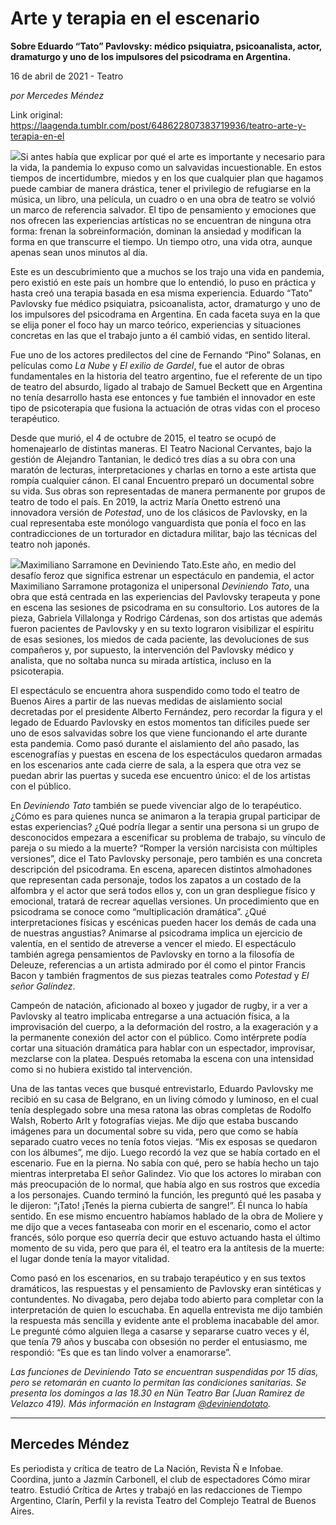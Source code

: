 # Arte y terapia en el escenario

**Sobre Eduardo “Tato” Pavlovsky: médico psiquiatra, psicoanalista, actor, dramaturgo y uno de los impulsores del psicodrama en Argentina.**

16 de abril de 2021 - Teatro

_por Mercedes Méndez_

Link original: https://laagenda.tumblr.com/post/648622807383719936/teatro-arte-y-terapia-en-el

![](https://64.media.tumblr.com/d9cf38fe8e9a5bc8df0f67efd11605e2/64629eb954b058ed-63/s500x750/150ebfde47204295bbfd492e3fe452c616daf31e.jpg)Si antes había que explicar por qué el arte es importante y necesario para la vida, la pandemia lo expuso como un salvavidas incuestionable. En estos tiempos de incertidumbre, miedos y en los que cualquier plan que hagamos puede cambiar de manera drástica, tener el privilegio de refugiarse en la música, un libro, una película, un cuadro o en una obra de teatro se volvió un marco de referencia salvador. El tipo de pensamiento y emociones que nos ofrecen las experiencias artísticas no se encuentran de ninguna otra forma: frenan la sobreinformación, dominan la ansiedad y modifican la forma en que transcurre el tiempo. Un tiempo otro, una vida otra, aunque apenas sean unos minutos al día.

Este es un descubrimiento que a muchos se los trajo una vida en pandemia, pero existió en este país un hombre que lo entendió, lo puso en práctica y hasta creó una terapia basada en esa misma experiencia. Eduardo “Tato” Pavlovsky fue médico psiquiatra, psicoanalista, actor, dramaturgo y uno de los impulsores del psicodrama en Argentina. En cada faceta suya en la que se elija poner el foco hay un marco teórico, experiencias y situaciones concretas en las que el trabajo junto a él cambió vidas, en sentido literal. 

Fue uno de los actores predilectos del cine de Fernando “Pino” Solanas, en películas como *La Nube* y *El exilio de Gardel*, fue el autor de obras fundamentales en la historia del teatro argentino, fue el referente de un tipo de teatro del absurdo, ligado al trabajo de Samuel Beckett que en Argentina no tenía desarrollo hasta ese entonces y fue también el innovador en este tipo de psicoterapia que fusiona la actuación de otras vidas con el proceso terapéutico. 

Desde que murió, el 4 de octubre de 2015, el teatro se ocupó de homenajearlo de distintas maneras. El Teatro Nacional Cervantes, bajo la gestión de Alejandro Tantanian, le dedicó tres días a su obra con una maratón de lecturas, interpretaciones y charlas en torno a este artista que rompía cualquier cánon. El canal Encuentro preparó un documental sobre su vida. Sus obras son representadas de manera permanente por grupos de teatro de todo el país. En 2019, la actriz María Onetto estrenó una innovadora versión de *Potestad*, uno de los clásicos de Pavlovsky, en la cual representaba este monólogo vanguardista que ponía el foco en las contradicciones de un torturador en dictadura militar, bajo las técnicas del teatro noh japonés. 

![](https://64.media.tumblr.com/f5a516301cf1866d4b3bb18465a4343b/64629eb954b058ed-84/s500x750/c9e467358565a4559c05aefad03292390b837e86.jpg)Maximiliano Sarramone en Deviniendo Tato.Este año, en medio del desafío feroz que significa estrenar un espectáculo en pandemia, el actor Maximiliano Sarramone protagoniza el unipersonal *Deviniendo Tato*, una obra que está centrada en las experiencias del Pavlovsky terapeuta y pone en escena las sesiones de psicodrama en su consultorio. Los autores de la pieza, Gabriela Villalonga y Rodrigo Cárdenas, son dos artistas que además fueron pacientes de Pavlovsky y en su texto lograron visibilizar el espíritu de esas sesiones, los miedos de cada paciente, las devoluciones de sus compañeros y, por supuesto, la intervención del Pavlovsky médico y analista, que no soltaba nunca su mirada artística, incluso en la psicoterapia. 

El espectáculo se encuentra ahora suspendido como todo el teatro de Buenos Aires a partir de las nuevas medidas de aislamiento social decretadas por el presidente Alberto Fernández, pero recordar la figura y el legado de Eduardo Pavlovsky en estos momentos tan difíciles puede ser uno de esos salvavidas sobre los que viene funcionando el arte durante esta pandemia. Como pasó durante el aislamiento del año pasado, las escenografías y puestas en escena de los espectáculos quedaron armadas en los escenarios ante cada cierre de sala, a la espera que otra vez se puedan abrir las puertas y suceda ese encuentro único: el de los artistas con el público. 

En *Deviniendo Tato* también se puede vivenciar algo de lo terapéutico. ¿Cómo es para quienes nunca se animaron a la terapia grupal participar de estas experiencias? ¿Qué podría llegar a sentir una persona si un grupo de desconocidos empezara a escenificar su problema de trabajo, su vínculo de pareja o su miedo a la muerte?  “Romper la versión narcisista con múltiples versiones”, dice el Tato Pavlovsky personaje, pero también es una concreta descripción del psicodrama. En escena, aparecen distintos almohadones que representan cada personaje, todos los zapatos a un costado de la alfombra y el actor que será todos ellos y, con un gran despliegue físico y emocional, tratará de recrear aquellas versiones. Un procedimiento que en psicodrama se conoce como “multiplicación dramática”. ¿Qué interpretaciones físicas y escénicas pueden hacer los demás de cada una de nuestras angustias? Animarse al psicodrama implica un ejercicio de valentía, en el sentido de atreverse a vencer el miedo. El espectáculo también agrega pensamientos de Pavlovsky en torno a la filosofía de Deleuze, referencias a un artista admirado por él como el pintor Francis Bacon y también fragmentos de sus piezas teatrales como *Potestad* y *El señor Galíndez*. 

Campeón de natación, aficionado al boxeo y jugador de rugby, ir a ver a Pavlovsky al teatro implicaba entregarse a una actuación física, a la improvisación del cuerpo, a la deformación del rostro, a la exageración y a la permanente conexión del actor con el público. Como intérprete podía cortar una situación dramática para hablar con un espectador, improvisar, mezclarse con la platea. Después retomaba la escena con una intensidad como si no hubiera existido tal intervención.  

Una de las tantas veces que busqué entrevistarlo, Eduardo Pavlovsky me recibió en su casa de Belgrano, en un living cómodo y luminoso, en el cual tenía desplegado sobre una mesa ratona las obras completas de Rodolfo Walsh, Roberto Arlt y fotografías viejas. Me dijo que estaba buscando imágenes para un documental sobre su vida, pero que como se había separado cuatro veces no tenía fotos viejas. “Mis ex esposas se quedaron con los álbumes”, me dijo. Luego recordó la vez que se había cortado en el escenario. Fue en la pierna. No sabía con qué, pero se había hecho un tajo mientras interpretaba El señor Galindez. Vio que los actores lo miraban con más preocupación de lo normal, que había algo en sus rostros que excedía a los personajes. Cuando terminó la función, les preguntó qué les pasaba y le dijeron: “¡Tato! ¡Tenés la pierna cubierta de sangre!”. Él nunca lo había sentido. En ese mismo encuentro habíamos hablado de la obra de Moliere y me dijo que a veces fantaseaba con morir en el escenario, como el actor francés, sólo porque eso querría decir que estuvo actuando hasta el último momento de su vida, pero que para él, el teatro era la antítesis de la muerte: el lugar donde tenía la mayor vitalidad.

Como pasó en los escenarios, en su trabajo terapéutico y en sus textos dramáticos, las respuestas y el pensamiento de Pavlovsky eran sintéticas y contundentes. No divagaba, pero dejaba todo abierto para completar con la interpretación de quien lo escuchaba. En aquella entrevista me dijo también la respuesta más sencilla y evidente ante el problema inacabable del amor. Le pregunté cómo alguien llega a casarse y separarse cuatro veces y él, que tenía 79 años y buscaba con obsesión no perder el entusiasmo, me respondió: “Es que es tan lindo volver a enamorarse”.  

*Las funciones de Deviniendo Tato se encuentran suspendidas por 15 días, pero se retomarán en cuanto lo permitan las condiciones sanitarias. Se presenta los domingos a las 18.30 en Nün Teatro Bar (Juan Ramirez de Velazco 419). Más información en Instagram [@deviniendotato](https://www.instagram.com/deviniendotato/).* 



---

 Mercedes Méndez
----------------

 Es periodista y crítica de teatro de La Nación, Revista Ñ e Infobae. Coordina, junto a Jazmín Carbonell, el club de espectadores Cómo mirar teatro. Estudió Crítica de Artes y trabajó en las redacciones de Tiempo Argentino, Clarín, Perfil y la revista Teatro del Complejo Teatral de Buenos Aires.

